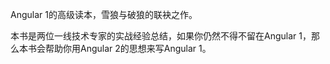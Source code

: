 Angular 1的高级读本，雪狼与破狼的联袂之作。

本书是两位一线技术专家的实战经验总结，如果你仍然不得不留在Angular 1，那么本书会帮助你用Angular 2的思想来写Angular 1。

